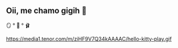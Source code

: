 ## Oii, me chamo gigih 🩷


🪞 ° 💅 ° 🩰


<!---
Ggihh/Ggihh is a ✨ special ✨ repository because its `README.md` (this file) appears on your GitHub profile.
You can click the Preview link to take a look at your changes.
---> 
https://media1.tenor.com/m/ziHF9V7Q34kAAAAC/hello-kitty-play.gif

